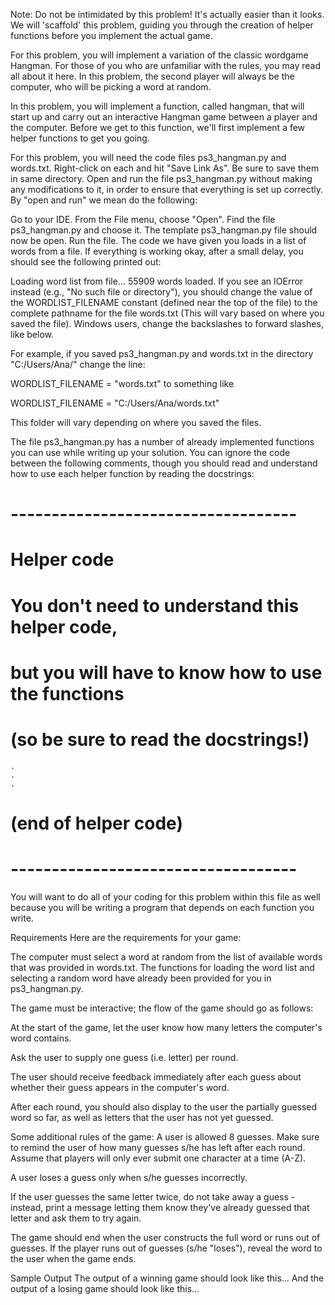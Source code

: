 Note: Do not be intimidated by this problem! It's actually easier than it looks. We will 'scaffold' this problem, guiding you through the creation of helper functions before you implement the actual game.

For this problem, you will implement a variation of the classic wordgame Hangman. For those of you who are unfamiliar with the rules, you may read all about it here. In this problem, the second player will always be the computer, who will be picking a word at random.

In this problem, you will implement a function, called hangman, that will start up and carry out an interactive Hangman game between a player and the computer. Before we get to this function, we'll first implement a few helper functions to get you going.

For this problem, you will need the code files ps3_hangman.py and words.txt. Right-click on each and hit "Save Link As". Be sure to save them in same directory. Open and run the file ps3_hangman.py without making any modifications to it, in order to ensure that everything is set up correctly. By "open and run" we mean do the following:

Go to your IDE. From the File menu, choose "Open".
Find the file ps3_hangman.py and choose it.
The template ps3_hangman.py file should now be open. Run the file.
The code we have given you loads in a list of words from a file. If everything is working okay, after a small delay, you should see the following printed out:


Loading word list from file...
55909 words loaded.
If you see an IOError instead (e.g., "No such file or directory"), you should change the value of the WORDLIST_FILENAME constant (defined near the top of the file) to the complete pathname for the file words.txt (This will vary based on where you saved the file). Windows users, change the backslashes to forward slashes, like below.

For example, if you saved ps3_hangman.py and words.txt in the directory "C:/Users/Ana/" change the line: 

WORDLIST_FILENAME = "words.txt"  to something like

WORDLIST_FILENAME = "C:/Users/Ana/words.txt"

This folder will vary depending on where you saved the files.

The file ps3_hangman.py has a number of already implemented functions you can use while writing up your solution. You can ignore the code between the following comments, though you should read and understand how to use each helper function by reading the docstrings:


 
# -----------------------------------
# Helper code
# You don't need to understand this helper code,
# but you will have to know how to use the functions
# (so be sure to read the docstrings!)
    .
    .
    .
# (end of helper code)
# -----------------------------------
   
You will want to do all of your coding for this problem within this file as well because you will be writing a program that depends on each function you write.

Requirements
Here are the requirements for your game:

The computer must select a word at random from the list of available words that was provided in words.txt. The functions for loading the word list and selecting a random word have already been provided for you in ps3_hangman.py.

The game must be interactive; the flow of the game should go as follows:

At the start of the game, let the user know how many letters the computer's word contains.

Ask the user to supply one guess (i.e. letter) per round.

The user should receive feedback immediately after each guess about whether their guess appears in the computer's word.

After each round, you should also display to the user the partially guessed word so far, as well as letters that the user has not yet guessed.

Some additional rules of the game:
A user is allowed 8 guesses. Make sure to remind the user of how many guesses s/he has left after each round. Assume that players will only ever submit one character at a time (A-Z).

A user loses a guess only when s/he guesses incorrectly.

If the user guesses the same letter twice, do not take away a guess - instead, print a message letting them know they've already guessed that letter and ask them to try again.

The game should end when the user constructs the full word or runs out of guesses. If the player runs out of guesses (s/he "loses"), reveal the word to the user when the game ends.

Sample Output
The output of a winning game should look like this...
And the output of a losing game should look like this...

